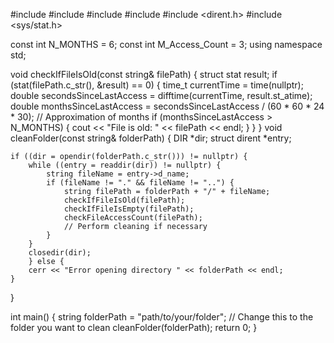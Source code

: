 #include <iostream>
#include <string>
#include <fstream>
#include <ctime>
#include <dirent.h>
#include <sys/stat.h>


const int N_MONTHS = 6;
const int M_Access_Count = 3;
using namespace std;

void checkIfFileIsOld(const string& filePath) {
    struct stat result;
    if (stat(filePath.c_str(), &result) == 0) {
        time_t currentTime = time(nullptr);
        double secondsSinceLastAccess = difftime(currentTime, result.st_atime);
        double monthsSinceLastAccess = secondsSinceLastAccess / (60 * 60 * 24 * 30); // Approximation of months
        if (monthsSinceLastAccess > N_MONTHS) {
            cout << "File is old: " << filePath << endl;
        }
    }
}
void cleanFolder(const string& folderPath) {
    DIR *dir;
    struct dirent *entry;

    if ((dir = opendir(folderPath.c_str())) != nullptr) {
        while ((entry = readdir(dir)) != nullptr) {
            string fileName = entry->d_name;
            if (fileName != "." && fileName != "..") {
                string filePath = folderPath + "/" + fileName;
                checkIfFileIsOld(filePath);
                checkIfFileIsEmpty(filePath);
                checkFileAccessCount(filePath);
                // Perform cleaning if necessary
            }
        }
        closedir(dir);
        } else {
        cerr << "Error opening directory " << folderPath << endl;
    }
}

int main() {
    string folderPath = "path/to/your/folder"; // Change this to the folder you want to clean
    cleanFolder(folderPath);
    return 0;
}
